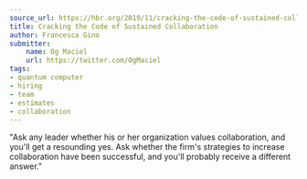 ```yaml
---
source_url: https://hbr.org/2019/11/cracking-the-code-of-sustained-collaboration
title: Cracking the Code of Sustained Collaboration
author: Francesca Gino
submitter:
    name: Og Maciel
    url: https://twitter.com/OgMaciel
tags:
- quantum computer
- hiring
- team
- estimates
- collaboration
---
```


"Ask any leader whether his or her organization values collaboration, and you'll get a resounding yes. Ask whether the firm's strategies to increase collaboration have been successful, and you'll probably receive a different answer." 
